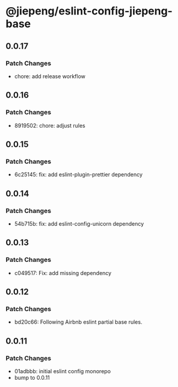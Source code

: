 # @jiepeng/eslint-config-jiepeng-base

## 0.0.17

### Patch Changes

- chore: add release workflow

## 0.0.16

### Patch Changes

- 8919502: chore: adjust rules

## 0.0.15

### Patch Changes

- 6c25145: fix: add eslint-plugin-prettier dependency

## 0.0.14

### Patch Changes

- 54b715b: fix: add eslint-config-unicorn dependency

## 0.0.13

### Patch Changes

- c049517: Fix: add missing dependency

## 0.0.12

### Patch Changes

- bd20c66: Following Airbnb eslint partial base rules.

## 0.0.11

### Patch Changes

- 01adbbb: initial eslint config monorepo
- bump to 0.0.11
